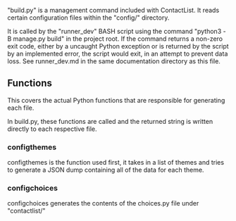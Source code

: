 "build.py" is a management command included with ContactList. It reads certain configuration files within the "config/" directory.

It is called by the "runner_dev" BASH script using the command "python3 -B manage.py build" in the project root. If the command returns a non-zero exit code, either by a uncaught Python exception or is returned by the script by an implemented error, the script would exit, in an attempt to prevent data loss. See runner_dev.md in the same documentation directory as this file.

## Functions
This covers the actual Python functions that are responsible for generating each file.

In build.py, these functions are called and the returned string is written directly to each respective file.

### configthemes
configthemes is the function used first, it takes in a list of themes and tries to generate a JSON dump containing all of the data for each theme.


### configchoices
configchoices generates the contents of the choices.py file under "contactlist/"


